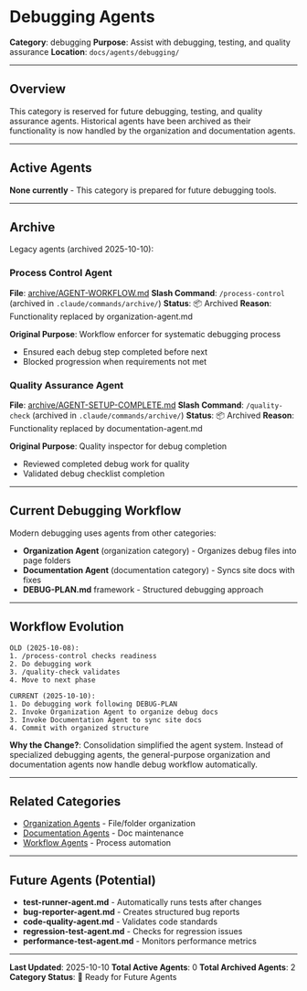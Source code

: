 # Debugging Agents

**Category**: debugging
**Purpose**: Assist with debugging, testing, and quality assurance
**Location**: `docs/agents/debugging/`

---

## Overview

This category is reserved for future debugging, testing, and quality assurance agents. Historical agents have been archived as their functionality is now handled by the organization and documentation agents.

---

## Active Agents

**None currently** - This category is prepared for future debugging tools.

---

## Archive

Legacy agents (archived 2025-10-10):

### Process Control Agent
**File**: [archive/AGENT-WORKFLOW.md](archive/AGENT-WORKFLOW.md)
**Slash Command**: `/process-control` (archived in `.claude/commands/archive/`)
**Status**: 📦 Archived
**Reason**: Functionality replaced by organization-agent.md

**Original Purpose**: Workflow enforcer for systematic debugging process
- Ensured each debug step completed before next
- Blocked progression when requirements not met

### Quality Assurance Agent
**File**: [archive/AGENT-SETUP-COMPLETE.md](archive/AGENT-SETUP-COMPLETE.md)
**Slash Command**: `/quality-check` (archived in `.claude/commands/archive/`)
**Status**: 📦 Archived
**Reason**: Functionality replaced by documentation-agent.md

**Original Purpose**: Quality inspector for debug completion
- Reviewed completed debug work for quality
- Validated debug checklist completion

---

## Current Debugging Workflow

Modern debugging uses agents from other categories:
- **Organization Agent** (organization category) - Organizes debug files into page folders
- **Documentation Agent** (documentation category) - Syncs site docs with fixes
- **DEBUG-PLAN.md** framework - Structured debugging approach

---

## Workflow Evolution

```
OLD (2025-10-08):
1. /process-control checks readiness
2. Do debugging work
3. /quality-check validates
4. Move to next phase

CURRENT (2025-10-10):
1. Do debugging work following DEBUG-PLAN
2. Invoke Organization Agent to organize debug docs
3. Invoke Documentation Agent to sync site docs
4. Commit with organized structure
```

**Why the Change?**: Consolidation simplified the agent system. Instead of specialized debugging agents, the general-purpose organization and documentation agents now handle debug workflow automatically.

---

## Related Categories

- [Organization Agents](../organization/) - File/folder organization
- [Documentation Agents](../documentation/) - Doc maintenance
- [Workflow Agents](../workflow/) - Process automation

---

## Future Agents (Potential)

- **test-runner-agent.md** - Automatically runs tests after changes
- **bug-reporter-agent.md** - Creates structured bug reports
- **code-quality-agent.md** - Validates code standards
- **regression-test-agent.md** - Checks for regression issues
- **performance-test-agent.md** - Monitors performance metrics

---

**Last Updated**: 2025-10-10
**Total Active Agents**: 0
**Total Archived Agents**: 2
**Category Status**: 🔮 Ready for Future Agents
